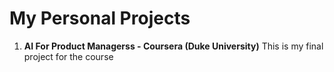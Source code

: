 # My Personal Projects
1. **AI For Product Managerss - Coursera (Duke University)**
This is my final project for the course
